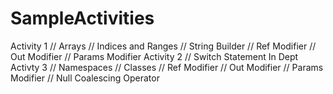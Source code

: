 # SampleActivities
Activity 1
        // Arrays
        // Indices and Ranges
        // String Builder
        // Ref Modifier
        // Out Modifier
        // Params Modifier
Activity 2
        // Switch Statement In Dept
Activty 3
        // Namespaces
        // Classes
        // Ref Modifier
        // Out Modifier
        // Params Modifier
        // Null Coalescing Operator
